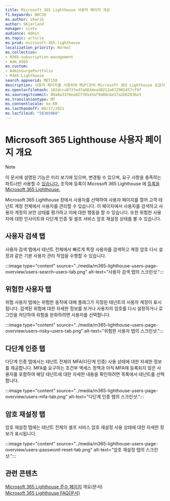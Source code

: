 ```yaml
---
title: Microsoft 365 Lighthouse 사용자 페이지 개요
f1.keywords: NOCSH
ms.author: sharik
author: SKjerland
manager: scotv
audience: Admin
ms.topic: article
ms.prod: microsoft-365-lighthouse
localization_priority: Normal
ms.collection:
- M365-subscription-management
- Adm_O365
ms.custom:
- AdminSurgePortfolio
- M365-Lighthouse
search.appverid: MET150
description: 사용자 페이지를 사용하여 MSP(관리 Microsoft 365 Lighthouse 공급자)의 경우 사용자 페이지에 대해 자세히 알아보십시오.
ms.openlocfilehash: 102dcca973fed7a883dead0212a6f2965457cf9f
ms.sourcegitcommit: 00a8a3376ea02770143af9a80cbe17a2b62636e3
ms.translationtype: MT
ms.contentlocale: ko-KR
ms.lasthandoff: 08/17/2021
ms.locfileid: "58365060"
---
```

# <a name="microsoft-365-lighthouse-users-page-overview"></a>Microsoft 365 Lighthouse 사용자 페이지 개요 

> [!NOTE]
> 이 문서에 설명된 기능은 미리 보기에 있으며, 변경될 수 있으며, 요구 사항을 충족하는 파트너만 사용할 수 [있습니다.](m365-lighthouse-requirements.md) 조직에 등록이 Microsoft 365 Lighthouse 에 [등록을 Microsoft 365 Lighthouse.](m365-lighthouse-sign-up.md)

Microsoft 365 Lighthouse 창에서 사용자를 선택하여 사용자 페이지를 열어 고객  테넌트 계정 전체에서 사용자를 관리할 수 있습니다. 이 페이지에서 사용자를 검색하고 사용자 계정의 보안 상태를 평가하고 이에 대한 행동을 할 수 있습니다. 또한 위험한 사용자에 대한 인사이트와 다단계 인증 및 셀프 서비스 암호 재설정 상태를 볼 수 있습니다.  
  
## <a name="search-users-tab"></a>사용자 검색 탭  
  
사용자 검색 탭에서 테넌트 전체에서 빠르게 특정 사용자를 검색하고 계정 암호 다시 설정과 같은 기본 사용자 관리 작업을 수행할 수 있습니다.

:::image type="content" source="../media/m365-lighthouse-users-page-overview/users-search-users-tab.png" alt-text="사용자 검색 탭의 스크린샷.":::

## <a name="risky-users-tab"></a>위험한 사용자 탭

위험 사용자 탭에는 위험한 동작에 대해 플래그가 지정된 테넌트의 사용자 계정이 표시됩니다. 검색된 위험에 대한 자세한 정보를 보거나 사용자의 암호를 다시 설정하거나 로그인을 차단하여 위험을 완화하려면 사용자를 선택합니다.

:::image type="content" source="../media/m365-lighthouse-users-page-overview/users-risky-users-tab.png" alt-text="위험한 사용자 탭의 스크린샷.":::

## <a name="multifactor-authentication-tab"></a>다단계 인증 탭

다단계 인증 탭에서는 테넌트 전체의 MFA(다단계 인증) 사용 상태에 대한 자세한 정보를 제공합니다. MFA를 요구하는 조건부 액세스 정책과 아직 MFA에 등록되지 않은 사용자를 포함하여 해당 테넌트에 대한 자세한 내용을 확인하려면 목록에서 테넌트를 선택합니다.

:::image type="content" source="../media/m365-lighthouse-users-page-overview/users-mfa-tab.png" alt-text="다단계 인증 탭의 스크린샷.":::

## <a name="password-reset-tab"></a>암호 재설정 탭

암호 재설정 탭에는 테넌트 전체의 셀프 서비스 암호 재설정 사용 상태에 대한 자세한 정보가 표시됩니다.

:::image type="content" source="../media/m365-lighthouse-users-page-overview/users-password-reset-tab.png" alt-text="암호 재설정 탭의 스크린샷.":::

## <a name="related-content"></a>관련 콘텐츠

[Microsoft 365 Lighthouse 준수 페이지](m365-lighthouse-device-compliance-page-overview.md) 개요(문서)\
[Microsoft 365 Lighthouse FAQ(문서)](m365-lighthouse-faq.yml)
